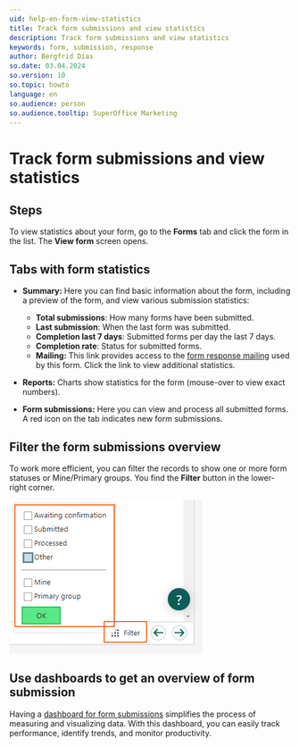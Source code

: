 ```yaml
---
uid: help-en-form-view-statistics
title: Track form submissions and view statistics
description: Track form submissions and view statistics
keywords: form, submission, response
author: Bergfrid Dias
so.date: 03.04.2024
so.version: 10
so.topic: howto
language: en
so.audience: person
so.audience.tooltip: SuperOffice Marketing
---
```


# Track form submissions and view statistics

## Steps

To view statistics about your form, go to the **Forms** tab and click the form in the list. The **View form** screen opens.

## Tabs with form statistics

* **Summary:** Here you can find basic information about the form, including a preview of the form, and view various submission statistics:

  * **Total submissions**: How many forms have been submitted.
  * **Last submission**: When the last form was submitted.
  * **Completion last 7 days**: Submitted forms per day the last 7 days.
  * **Completion rate**: Status for submitted forms.
  * **Mailing:** This link provides access to the [form response mailing][2] used by this form. Click the link to view additional statistics.

* **Reports:** Charts show statistics for the form (mouse-over to view exact numbers).

* **Form submissions:** Here you can view and process all submitted forms. A red icon on the tab indicates new form submissions.

## <a id="filter" />Filter the form submissions overview

To work more efficient, you can filter the records to show one or more form statuses or Mine/Primary groups. You find the **Filter** button in the lower-right corner.

![Filter options on form submissions -screenshot][img1]

## Use dashboards to get an overview of form submission

Having a [dashboard for form submissions][3] simplifies the process of measuring and visualizing data. With this dashboard, you can easily track performance, identify trends, and monitor productivity.

<!-- Referenced links -->
[2]: ../../mailing/learn/follow-up/view-statistics.md
[3]: ../../../dashboard/learn/show-marketing.md

<!-- Referenced images -->
[img1]: ../../../../media/loc/en/marketing/form-submissions-filter.png
